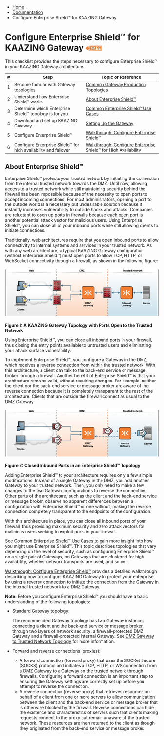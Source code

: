 -   [Home](../../index.md)
-   [Documentation](../index.md)
-   Configure Enterprise Shield™ for KAAZING Gateway

Configure Enterprise Shield™ for KAAZING Gateway ![This feature is available in KAAZING Gateway - Enterprise Edition](../images/enterprise-feature.png)
==========================================================================================

This checklist provides the steps necessary to configure Enterprise Shield™ in your KAAZING Gateway architecture.

| #   | Step                                                            | Topic or Reference                                                                   |
| --- | --------------------------------------------------------------- | ------------------------------------------------------------------------------------ |
| 1   | Become familiar with Gateway topologies                         | [Common Gateway Production Topologies](../admin-reference/c_topologies.md)   |
| 2   | Understand how Enterprise Shield™ works                         | [About Enterprise Shield™](#about-enterprise-shield)                                 |
| 3   | Determine which Enterprise Shield™ topology is for you          | [Common Enterprise Shield™ Use Cases](c_enterprise_shield_use_cases.md)              |
| 4   | Download and set up KAAZING Gateway                             | [Setting Up the Gateway](../about/setup-guide.md)                                    |
| 5   | Configure Enterprise Shield™                                    | [Walkthrough: Configure Enterprise Shield™](p_enterprise_shield_config.md)                          |
| 6   | Configure Enterprise Shield™ for high availability and failover | [Walkthrough: Configure Enterprise Shield™ for High Availability](p_enterprise_shield_cluster.md)   |


About Enterprise Shield™
-----------------------------------------------

Enterprise Shield™ protects your trusted network by initiating the connection from the internal trusted network towards the DMZ. Until now, allowing access to a trusted network while still maintaining security behind the firewall has been impossible because of the necessity to open ports to accept incoming connections. For most administrators, opening a port to the outside world is a necessary but undesirable solution because it instantly increases vulnerability to outside hacks and attacks. Companies are reluctant to open up ports in firewalls because each open port is another potential attack vector for malicious users. Using Enterprise Shield™, you can close all of your inbound ports while still allowing clients to initiate connections.

Traditionally, web architectures require that you open inbound ports to allow connectivity to internal systems and services in your trusted network. As with any web architecture, a typical KAAZING Gateway configuration (without Enterprise Shield™) must open ports to allow TCP, HTTP, or WebSocket connectivity through a firewall, as shown in the following figure:

![Gateway Topology with Ports Open to the Trusted Network](../images/f-dmz-trusted-top.png)

**Figure 1: A KAAZING Gateway Topology with Ports Open to the Trusted Network**

Using Enterprise Shield™, you can close all inbound ports in your firewall, thus closing the entry points available to untrusted users and eliminating your attack surface vulnerability.

To implement Enterprise Shield™, you configure a Gateway in the DMZ, which receives a reverse connection from within the trusted network. With this architecture, a client can talk to the back-end service or message broker through a firewall. Another benefit of Enterprise Shield™ is that your architecture remains valid, without requiring changes. For example, neither the client nor the back-end service or message broker are aware of the reverse connection because it is completely transparent to the rest of the architecture. Clients that are outside the firewall connect as usual to the DMZ Gateway.

![Simple Topology Showing a Reverse Connection](../images/f-dmz-trustednetwork-860-02.png)

**Figure 2: Closed Inbound Ports in an Enterprise Shield™ Topology**

Adding Enterprise Shield™ to your architecture requires only a few simple modifications. Instead of a single Gateway in the DMZ, you add another Gateway to your trusted network. Then, you only need to make a few changes to the two Gateway configurations to reverse the connection. Other parts of the architecture, such as the client and the back-end service or message broker, observe no apparent differences between a configuration with Enterprise Shield™ or one without, making the reverse connection completely transparent to the endpoints of the configuration.

With this architecture in place, you can close all inbound ports of your firewall, thus providing maximum security and zero attack vectors for malicious users seeking to exploit ports in your firewall.

See [Common Enterprise Shield™ Use Cases](c_enterprise_shield_use_cases.md) to gain more insight into how you might use Enterprise Shield™. This topic describes topologies that vary depending on the level of security, such as configuring Enterprise Shield™ on a single pair of Gateways, on Gateways that are clustered for high availability, whether network transports are used, and so on.

[Walkthrough: Configure Enterprise Shield™](p_enterprise_shield_config.md) provides a detailed walkthrough describing how to configure KAAZING Gateway to protect your enterprise by using a reverse connection to initiate the connection from the Gateway in the internal trusted network to a DMZ Gateway.

**Note:** Before you configure Enterprise Shield™ you should have a basic understanding of the following topologies:

-   Standard Gateway topology:

    The recommended Gateway topology has two Gateway instances connecting a client and the back-end service or message broker through two layers of network security: a firewall-protected DMZ Gateway and a firewall-protected internal Gateway. See [DMZ Gateway to Trusted Network Topology](../admin-reference/c_topologies.md#dmz-to-trusted-network-topology) for more information.

-   Forward and reverse connections (proxies):
    -   A forward connection (forward proxy) that uses the SOCKet Secure (SOCKS) protocol and initiates a TCP, HTTP, or WS connection from a DMZ Gateway to a Gateway on the trusted network through firewalls. Configuring a forward connection is an important step to ensuring the Gateway settings are correctly set up before you attempt to reverse the connection.
    -   A reverse connection (reverse proxy) that retrieves resources on behalf of a client from one or more servers to allow communication between the client and the back-end service or message broker that is otherwise blocked by the firewall. Reverse connections can hide the existence and characteristics of servers such that clients making requests connect to the proxy but remain unaware of the trusted network. These resources are then returned to the client as though they originated from the back-end service or message broker.
